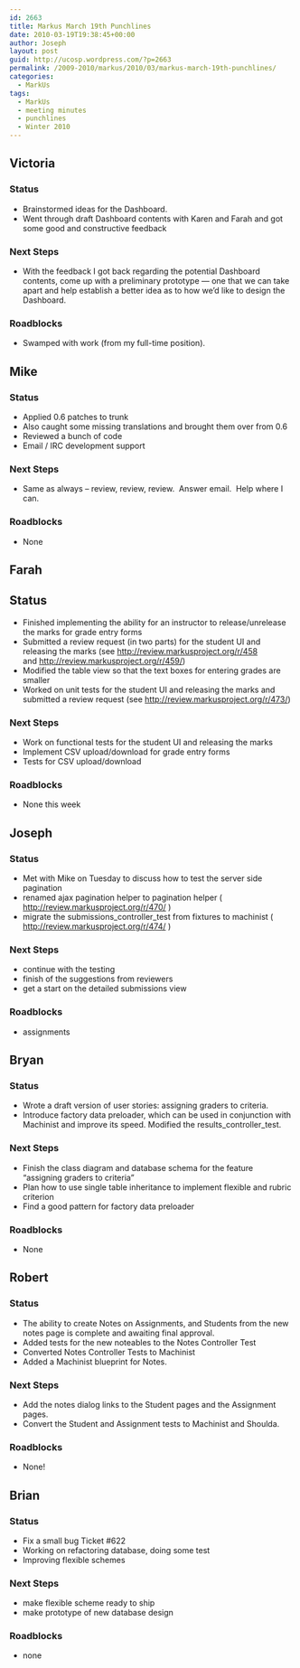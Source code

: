 ```yaml
---
id: 2663
title: Markus March 19th Punchlines
date: 2010-03-19T19:38:45+00:00
author: Joseph
layout: post
guid: http://ucosp.wordpress.com/?p=2663
permalink: /2009-2010/markus/2010/03/markus-march-19th-punchlines/
categories:
  - MarkUs
tags:
  - MarkUs
  - meeting minutes
  - punchlines
  - Winter 2010
---
```

## Victoria

### Status

  * Brainstormed ideas for the Dashboard.
  * Went through draft Dashboard contents with Karen and Farah and got some good and constructive feedback

### Next Steps

  * With the feedback I got back regarding the potential Dashboard contents, come up with a preliminary prototype &#8212; one that we can take apart and help establish a better idea as to how we&#8217;d like to design the Dashboard.

### Roadblocks

  * Swamped with work (from my full-time position).

## Mike

### Status

  * Applied 0.6 patches to trunk
  * Also caught some missing translations and brought them over from 0.6
  * Reviewed a bunch of code
  * Email / IRC development support

### Next Steps

  * Same as always &#8211; review, review, review.  Answer email.  Help where I can.

### Roadblocks

  * None

## Farah

## Status

  * Finished implementing the ability for an instructor to release/unrelease the marks for grade entry forms
  * Submitted a review request (in two parts) for the student UI and releasing the marks (see <a href="http://review.markusproject.org/r/458" target="_blank">http://review.markusproject.org/r/458</a> and <a href="http://review.markusproject.org/r/459/" target="_blank">http://review.markusproject.org/r/459/</a>)
  * Modified the table view so that the text boxes for entering grades are smaller
  * Worked on unit tests for the student UI and releasing the marks and submitted a review request (see <a href="http://review.markusproject.org/r/473/" target="_blank">http://review.markusproject.org/r/473/</a>)

### Next Steps

  * Work on functional tests for the student UI and releasing the marks
  * Implement CSV upload/download for grade entry forms
  * Tests for CSV upload/download

### Roadblocks

  * None this week

## Joseph

### Status

  * Met with Mike on Tuesday to discuss how to test the server side pagination
  * renamed ajax pagination helper to pagination helper ( <http://review.markusproject.org/r/470/> )
  * migrate the submissions\_controller\_test from fixtures to machinist ( <http://review.markusproject.org/r/474/> )

### Next Steps

  * continue with the testing
  * finish of the suggestions from reviewers
  * get a start on the detailed submissions view

### Roadblocks

  * assignments

## Bryan

### Status

  * Wrote a draft version of user stories: assigning graders to criteria.
  * Introduce factory data preloader, which can be used in conjunction with Machinist and improve its speed. Modified the results\_controller\_test.

### Next Steps

  * Finish the class diagram and database schema for the feature &#8220;assigning graders to criteria&#8221;
  * Plan how to use single table inheritance to implement flexible and rubric criterion
  * Find a good pattern for factory data preloader

### Roadblocks

  * None

## Robert

### Status

  * The ability to create Notes on Assignments, and Students from the new notes page is complete and awaiting final approval.
  * Added tests for the new noteables to the Notes Controller Test
  * Converted Notes Controller Tests to Machinist
  * Added a Machinist blueprint for Notes.

### Next Steps

  * Add the notes dialog links to the Student pages and the Assignment pages.
  * Convert the Student and Assignment tests to Machinist and Shoulda.

### Roadblocks

  * None!

## Brian

### Status

  * Fix a small bug Ticket #622
  * Working on refactoring database, doing some test
  * Improving flexible schemes

### Next Steps

  * make flexible scheme ready to ship
  * make prototype of new database design

### Roadblocks

  * none